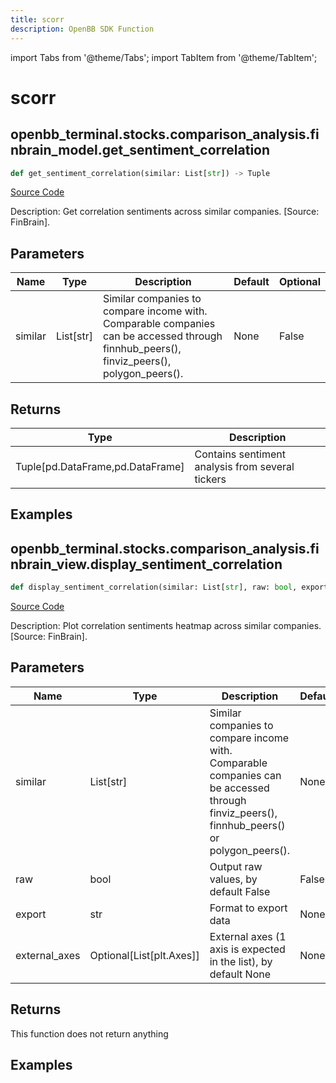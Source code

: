 ```yaml
---
title: scorr
description: OpenBB SDK Function
---
```


import Tabs from '@theme/Tabs';
import TabItem from '@theme/TabItem';

# scorr

<Tabs>
<TabItem value="model" label="Model" default>

## openbb_terminal.stocks.comparison_analysis.finbrain_model.get_sentiment_correlation

```python title='openbb_terminal/stocks/comparison_analysis/finbrain_model.py'
def get_sentiment_correlation(similar: List[str]) -> Tuple
```
[Source Code](https://github.com/OpenBB-finance/OpenBBTerminal/tree/main/openbb_terminal/stocks/comparison_analysis/finbrain_model.py#L125)

Description: Get correlation sentiments across similar companies. [Source: FinBrain].

## Parameters

| Name | Type | Description | Default | Optional |
| ---- | ---- | ----------- | ------- | -------- |
| similar | List[str] | Similar companies to compare income with.<br/>Comparable companies can be accessed through<br/>finnhub_peers(), finviz_peers(), polygon_peers(). | None | False |

## Returns

| Type | Description |
| ---- | ----------- |
| Tuple[pd.DataFrame,pd.DataFrame] | Contains sentiment analysis from several tickers |

## Examples



</TabItem>
<TabItem value="view" label="View">

## openbb_terminal.stocks.comparison_analysis.finbrain_view.display_sentiment_correlation

```python title='openbb_terminal/stocks/comparison_analysis/finbrain_view.py'
def display_sentiment_correlation(similar: List[str], raw: bool, export: str, external_axes: Optional[List[matplotlib.axes._axes.Axes]]) -> None
```
[Source Code](https://github.com/OpenBB-finance/OpenBBTerminal/tree/main/openbb_terminal/stocks/comparison_analysis/finbrain_view.py#L122)

Description: Plot correlation sentiments heatmap across similar companies. [Source: FinBrain].

## Parameters

| Name | Type | Description | Default | Optional |
| ---- | ---- | ----------- | ------- | -------- |
| similar | List[str] | Similar companies to compare income with.<br/>Comparable companies can be accessed through<br/>finviz_peers(), finnhub_peers() or polygon_peers(). | None | False |
| raw | bool | Output raw values, by default False | False | True |
| export | str | Format to export data | None | True |
| external_axes | Optional[List[plt.Axes]] | External axes (1 axis is expected in the list), by default None | None | True |

## Returns

This function does not return anything

## Examples



</TabItem>
</Tabs>
